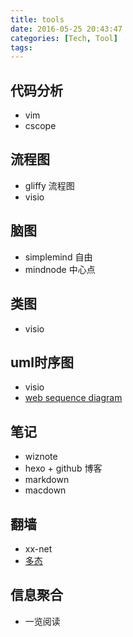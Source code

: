 ```yaml
---
title: tools
date: 2016-05-25 20:43:47
categories: [Tech, Tool]
tags:
---
```



## 代码分析
* vim
* cscope

## 流程图
* gliffy 流程图
* visio

## 脑图
* simplemind 自由
* mindnode 中心点

## 类图
* visio

## uml时序图
* visio
* [web sequence diagram](https://www.websequencediagrams.com/)

## 笔记
* wiznote
* hexo + github 博客
* markdown
* macdown

## 翻墙
* xx-net
* [多态](duotai.org)

## 信息聚合
* 一览阅读

